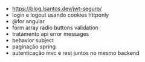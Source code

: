 - https://blog.lsantos.dev/jwt-seguro/
- login e logout usando cookies httponly
- @for angular
- form array radio buttons validation
- tratamento api error messages
- behavior subject
- paginação spring
- autenticação mvc e rest juntos no mesmo backend
